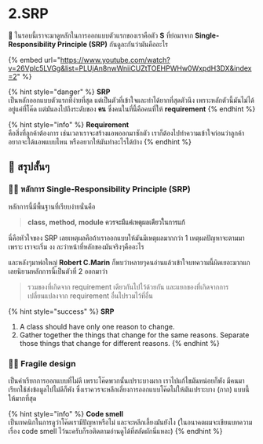 # 2.SRP

💬 ในรอบนี้เราจะมาดูหลักในการออกแบบตัวแรกของเราคือตัว **S** ที่ย่อมาจาก **Single-Responsibility Principle \(SRP\)** กันดูละกันว่ามันคืออะไร

{% embed url="https://www.youtube.com/watch?v=26Vplc5LVGg&list=PLUjAn8nwWniiCUZtTOEHPWHw0WxpdH3DX&index=2" %}

{% hint style="danger" %}
**SRP**  
เป็นหลักออกแบบตัวแรกที่ง่ายที่สุด แต่เป็นตัวที่เข้าใจและทำได้ยากที่สุดตัวนึง เพราะหลักตัวนี้มันไม่ได้อยู่แค่ที่โค๊ด แต่มันลงไปถึงระดับของ **คน** ซึ่งคนในที่นี้คือคนที่ให้ **requirement**
{% endhint %}

{% hint style="info" %}
**Requirement**  
คือสิ่งที่ลูกค้าต้องการ เช่นเวลาเราจะสร้างแอพออกมาซักตัว เราก็ต้องไปทำความเข้าใจก่อนว่าลูกค้าอยากจะได้แอพแบบไหน หรืออยากให้มันทำอะไรได้บ้าง
{% endhint %}

## 🎯 สรุปสั้นๆ

### 👨‍🚀 หลักการ **Single-Responsibility Principle \(SRP\)**

หลักการนี้มีพื้นฐานที่เรียบง่ายนั่นคือ 

> **class, method, module ควรจะมีแค่เหตุผลเดียวในการแก้**

นี่คือหัวใจของ SRP เลยเหตุผลคือถ้าเราออกแบบให้มันมีเหตุผลมากกว่า 1 เหตุผลปัญหาจะตามมาเพราะ เราจะเริ่ม งง ละว่าหน้าที่หลักของมันจริงๆคืออะไร

และหลังๆมาพ่อใหญ่ **Robert C.Marin** ก็พบว่าหลายๆคนอ่านแล้วเข้าใจบทความนี้ผิดเยอะมากแกเลยนิยามหลักการนี้เป็นตัวที่ 2 ออกมาว่า

> รวมของที่เกิดจาก requirement เดียวกันไปไว้ด้วยกัน และแยกของที่เกิดจากการเปลี่ยนแปลงจาก requirement อื่นไปรวมไว้ที่อื่น

{% hint style="success" %}
**SRP**  
1. A class should have only one reason to change.  
2. Gather together the things that change for the same reasons. Separate those things that change for different reasons.
{% endhint %}

### 👨‍🚀 Fragile design

เป็นคำเรียกการออกแบบที่ไม่ดี เพราะโค๊ดพวกนั้นเปราะบางมาก เราไปแก้ไขมันหน่อยก็พัง มีคนมาเรียกใช้ส่งข้อมูลไปไม่ดีก็พัง ซึ่งเราควรจะหลีกเลี่ยงการออกแบบโค๊ดไม่ให้มันเปราะบาง \(กาก\) แบบนี้ให้มากที่สุด

{% hint style="info" %}
**Code smell**  
เป็นเทคนิกในการดูว่าโค๊ดเรามีปัญหาหรือไม่ และจะหลีกเลี้ยงมันยังไง \(ในอนาคตผมจะเขียนบทความเรื่อง code smell ไว้นะครับก็รอติดตามอ่านดูได้ที่สลัดผักนี่แหละ\)
{% endhint %}

